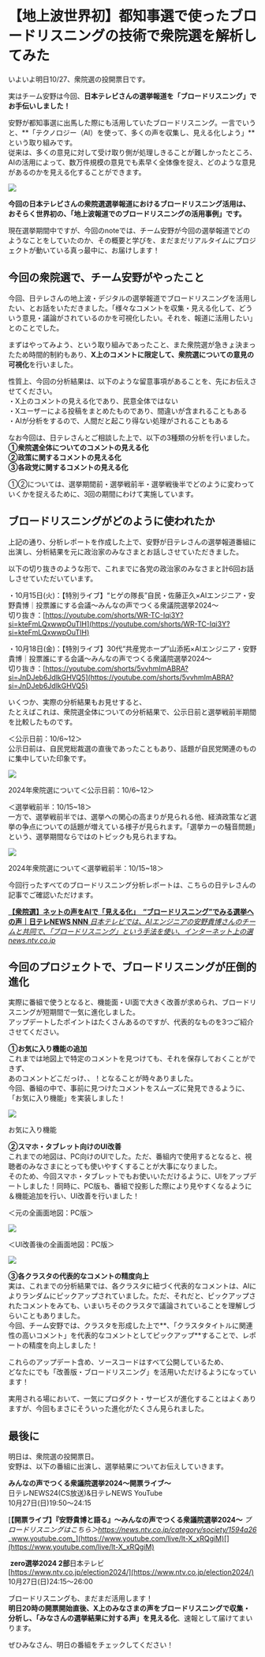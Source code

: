 # 【地上波世界初】都知事選で使ったブロードリスニングの技術で衆院選を解析してみた

いよいよ明日10/27、衆院選の投開票日です。

実はチーム安野は今回、**日本テレビさんの選挙報道を「ブロードリスニング」でお手伝いしました！**

安野が都知事選に出馬した際にも活用していたブロードリスニング。一言でいうと、**「テクノロジー（AI）を使って、多くの声を収集し、見える化しよう」**という取り組みです。  
従来は、多くの意見に対して受け取り側が処理しきることが難しかったところ、AIの活用によって、数万件規模の意見でも素早く全体像を捉え、どのような意見があるのかを見える化することができます。

![](https://assets.st-note.com/img/1729935492-WZ5jH6yP2fMnqpIlYdr4N9vL.png)

**今回の日本テレビさんの衆院選選挙報道におけるブロードリスニング活用は、  
おそらく世界初の、「地上波報道でのブロードリスニングの活用事例」です。**

現在選挙期間中ですが、今回のnoteでは、チーム安野が今回の選挙報道でどのようなことをしていたのか、その概要と学びを、まだまだリアルタイムにプロジェクトが動いている真っ最中に、お届けします！

  

## 今回の衆院選で、チーム安野がやったこと

今回、日テレさんの地上波・デジタルの選挙報道でブロードリスニングを活用したい、とお話をいただきました。「様々なコメントを収集・見える化して、どういう意見・議論がされているのかを可視化したい。それを、報道に活用したい」とのことでした。

まずはやってみよう、という取り組みであったこと、また衆院選が急きょ決まったため時間的制約もあり、**X上のコメントに限定して、衆院選についての意見の可視化**を行いました。

性質上、今回の分析結果は、以下のような留意事項があることを、先にお伝えさせてください。  
・X上のコメントの見える化であり、民意全体ではない  
・Xユーザーによる投稿をまとめたものであり、間違いが含まれることもある  
・AIが分析をするので、人間だと起こり得ない処理がされることもある

なお今回は、日テレさんとご相談した上で、以下の3種類の分析を行いました。  
**①衆院選全体についてのコメントの見える化**  
**②政策に関するコメントの見える化**  
**③各政党に関するコメントの見える化**

①②については、選挙期間前・選挙戦前半・選挙戦後半でどのように変わっていくかを捉えるために、3回の期間にわけて実施しています。  

## ブロードリスニングがどのように使われたか

上記の通り、分析レポートを作成した上で、安野が日テレさんの選挙報道番組に出演し、分析結果を元に政治家のみなさまとお話しさせていただきました。  
  
以下の切り抜きのような形で、これまでに各党の政治家のみなさまと計6回お話しさせていただいています。

・10月15日(火)：【特別ライブ】“ヒゲの隊長”自民・佐藤正久×AIエンジニア・安野貴博｜投票誰にする会議〜みんなの声でつくる衆議院選挙2024〜  
切り抜き：[https://youtube.com/shorts/WR-TC-Iqi3Y?si=kteFmLQxwwpOuTIH](https://youtube.com/shorts/WR-TC-Iqi3Y?si=kteFmLQxwwpOuTIH)

・10月18日(金)：【特別ライブ】30代“共産党ホープ”山添拓×AIエンジニア・安野貴博｜投票誰にする会議～みんなの声でつくる衆議院選挙2024～  
切り抜き：[https://youtube.com/shorts/5vvhmImABRA?si=JnDJeb6JdlkGHVQ5](https://youtube.com/shorts/5vvhmImABRA?si=JnDJeb6JdlkGHVQ5)

いくつか、実際の分析結果もお見せすると、  
たとえばこれは、衆院選全体についての分析結果で、公示日前と選挙戦前半期間を比較したものです。

＜公示日前：10/6~12＞  
公示日前は、自民党総裁選の直後であったこともあり、話題が自民党関連のものに集中していた印象です。

![](https://assets.st-note.com/img/1729935701-jyoFs29YfTP8NXdpqMrbCt4a.jpg)

2024年衆院選について＜公示日前：10/6~12＞

＜選挙戦前半：10/15~18＞  
一方で、選挙戦前半では、選挙への関心の高まりが見られる他、経済政策など選挙の争点についての話題が増えている様子が見られます。「選挙カーの騒音問題」という、選挙期間ならではのトピックも見られますね。

![](https://assets.st-note.com/img/1729935809-1vwQOjflVz8TJn96Y3DdxcrH.png)

2024年衆院選について＜選挙戦前半：10/15~18＞

今回行ったすべてのブロードリスニング分析レポートは、こちらの日テレさんの記事でご確認いただけます。

[**【衆院選】ネットの声をAIで「見える化」　“ブロードリスニング”でみる選挙への声｜日テレNEWS NNN** _日本テレビでは、AIエンジニアの安野貴博さんのチームと共同で、「ブロードリスニング」という手法を使い、インターネット上の選_ _news.ntv.co.jp_](https://news.ntv.co.jp/category/society/1594a26c1d794967a9245ed34e70d681)[](https://news.ntv.co.jp/category/society/1594a26c1d794967a9245ed34e70d681)

  

## 今回のプロジェクトで、ブロードリスニングが圧倒的進化

実際に番組で使うとなると、機能面・UI面で大きく改善が求められ、ブロードリスニングが短期間で一気に進化しました。  
アップデートしたポイントはたくさんあるのですが、代表的なものを3つご紹介させてください。

**①お気に入り機能の追加**  
これまでは地図上で特定のコメントを見つけても、それを保存しておくことができず、  
あのコメントどこだっけ、、！となることが時々ありました。  
今回、番組の中で、事前に見つけたコメントをスムーズに発見できるように、「お気に入り機能」を実装しました！

![](https://assets.st-note.com/img/1729935921-Q5yVD1mKTWSMNtwOHxRvdrpc.png)

お気に入り機能

**②スマホ・タブレット向けのUI改善**  
これまでの地図は、PC向けのUIでした。ただ、番組内で使用するとなると、視聴者のみなさまにとっても使いやすくすることが大事になりました。  
そのため、今回スマホ・タブレットでもお使いいただけるように、UIをアップデートしました！同時に、PC版も、番組で投影した際により見やすくなるように＆機能追加を行い、UI改善を行いました！

＜元の全画面地図：PC版＞

![](https://assets.st-note.com/img/1729935977-UsCgrY9Q8bFuESJDPLtfv7oI.png)

＜UI改善後の全画面地図：PC版＞

![](https://assets.st-note.com/img/1729936030-r3O9JWwKNyPYBngQCocqtlvu.png)

**③各クラスタの代表的なコメントの精度向上**  
実は、これまでの分析結果では、各クラスタに紐づく代表的なコメントは、AIによりランダムにピックアップされていました。ただ、それだと、ピックアップされたコメントをみても、いまいちそのクラスタで議論されていることを理解しづらいこともありました。  
今回、チーム安野では、クラスタを形成した上で**、「クラスタタイトルに関連性の高いコメント」を代表的なコメントとしてピックアップ**することで、レポートの精度を向上しました！

  
これらのアップデート含め、ソースコードはすべて公開しているため、  
どなたにでも「改善版・ブロードリスニング」を活用いただけるようになっています！

[](https://github.com/ntv-experiment-public/shugiinsenyo2024-tttc)

実用される場において、一気にプロダクト・サービスが進化することはよくありますが、今回もまさにそういった進化がたくさん見られました。  

## 最後に

明日は、衆院選の投開票日。  
安野は、以下の番組に出演し、選挙結果についてお伝えしていきます。

**みんなの声でつくる衆議院選挙2024〜開票ライブ〜**  
日テレNEWS24(CS放送)&日テレNEWS YouTube  
10月27日(日)19:50〜24:15

[**【開票ライブ】『安野貴博と語る』～みんなの声でつくる衆議院選挙2024～** _ブロードリスニングはこちら＞https://news.ntv.co.jp/category/society/1594a26_ _www.youtube.com_](https://www.youtube.com/live/lt-X_xRQgiM)[](https://www.youtube.com/live/lt-X_xRQgiM)

 **zero選挙2024 2部**日本テレビ  
[https://www.ntv.co.jp/election2024/](https://www.ntv.co.jp/election2024/)  
10月27日(日)24:15〜26:00

  
ブロードリスニングも、まだまだ活用します！  
**明日20時の開票開始直後、X上のみなさまの声をブロードリスニングで収集・分析し、「みなさんの選挙結果に対する声」を見える化**、速報として届けてまいります。

ぜひみなさん、明日の番組をチェックしてください！